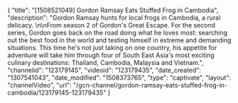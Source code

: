 {
    "title": "[1508521049] Gordon Ramsay Eats Stuffed Frog in Cambodia",
    "description": "Gordon Ramsay hunts for local frogs in Cambodia, a rural delicacy. \n\nFrom season 2 of Gordon's Great Escape. For the second series, Gordon goes back on the road doing what he loves most: searching out the best food in the world and testing himself in extreme and demanding situations. This time he's not just taking on one country, his appetite for adventure will take him through four of South East Asia's most exciting culinary destinations: Thailand, Cambodia, Malaysia and Vietnam.",
    "channelid": "123179145",
    "videoid": "123179435",
    "date_created": "1307541043",
    "date_modified": "1508373765",
    "type": "captivate",
    "layout": "channelVideo",
    "url": "\/gcn-channel\/gordon-ramsay-eats-stuffed-frog-in-cambodia\/123179145-123179435"
}